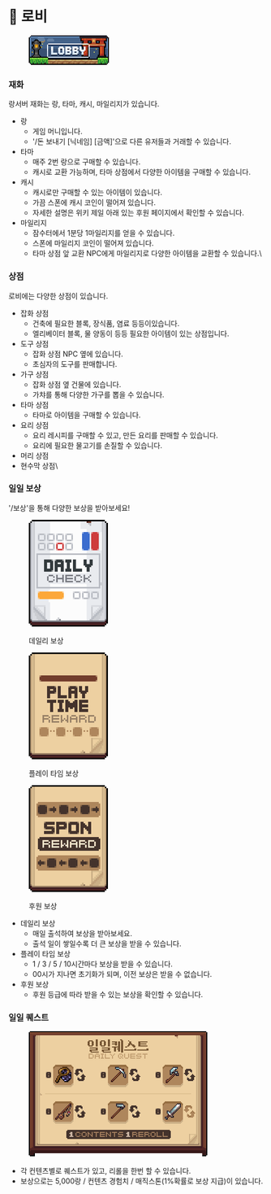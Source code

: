 # 🏯 로비

<div align="left"><figure><img src="../.gitbook/assets/lobby.png" alt=""><figcaption></figcaption></figure></div>

### **재화**

랑서버 재화는 랑, 타마, 캐시, 마일리지가 있습니다.

* 랑
  * 게임 머니입니다.
  * '/돈 보내기 \[닉네임] \[금액]'으로 다른 유저들과 거래할 수 있습니다.
* 타마
  * 매주 2번 랑으로 구매할 수 있습니다.
  * 캐시로 교환 가능하며, 타마 상점에서 다양한 아이템을 구매할 수 있습니다.
* 캐시
  * 캐시로만 구매할 수 있는 아이템이 있습니다.
  * 가끔 스폰에 캐시 코인이 떨어져 있습니다.
  * 자세한 설명은 위키 제일 아래 있는 후원 페이지에서 확인할 수 있습니다.
* 마일리지
  * 잠수터에서 1분당 1마일리지를 얻을 수 있습니다.
  * 스폰에 마일리지 코인이 떨어져 있습니다.
  * 타마 상점 앞 교환 NPC에게 마일리지로 다양한 아이템을 교환할 수 있습니다.\


### **상점**

로비에는 다양한 상점이 있습니다.

* 잡화 상점
  * 건축에 필요한 블록, 장식품, 염료 등등이있습니다.
  * &#x20;엘리베이터 블록, 물 양동이 등등 필요한 아이템이 있는 상점입니다.
* 도구 상점
  * 잡화 상점 NPC 옆에 있습니다.
  * 초심자의 도구를 판매합니다.
* 가구 상점
  * 잡화 상점 옆 건물에 있습니다.
  * 가챠를 통해 다양한 가구를 뽑을 수 있습니다.
* 타마 상점
  * 타마로 아이템을 구매할 수 있습니다.
*
  요리 상점
  * 요리 레시피를 구매할 수 있고, 만든 요리를 판매할 수 있습니다.
  * 요리에 필요한 물고기를 손질할 수 있습니다.
*
  머리 상점
*
  현수막 상점\


### **일일 보상**

'/보상'을 통해 다양한 보상을 받아보세요!

<div align="left"><figure><img src="../.gitbook/assets/daily.png" alt="" width="156"><figcaption><p>데일리 보상</p></figcaption></figure> <figure><img src="../.gitbook/assets/playtime.png" alt="" width="156"><figcaption><p>플레이 타임 보상</p></figcaption></figure> <figure><img src="../.gitbook/assets/spon.png" alt="" width="156"><figcaption><p>후원 보상</p></figcaption></figure></div>



* 데일리 보상
  * 매일 출석하여 보상을 받아보세요.
  * 출석 일이 쌓일수록 더 큰 보상을 받을 수 있습니다.
* 플레이 타임 보상
  * 1 / 3 / 5 / 10시간마다 보상을 받을 수 있습니다.
  * 00시가 지나면 초기화가 되며, 이전 보상은 받을 수 없습니다.
* 후원 보상
  * 후원 등급에 따라 받을 수 있는 보상을 확인할 수 있습니다.



### **일일 퀘스트**

<div align="left"><figure><img src="../.gitbook/assets/제목 없음-4.png" alt=""><figcaption></figcaption></figure></div>

* 각 컨텐츠별로 퀘스트가 있고, 리롤을 한번 할 수 있습니다.
* 보상으로는 5,000랑 / 컨텐츠 경험치 / 매직스톤(1%확률로 보상 지급)이 있습니다.





